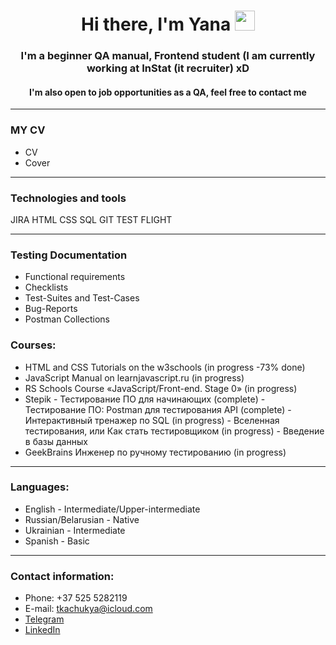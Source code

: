 <h1 align="center">Hi there, I'm Yana
<img src="" height="32"/></h1>
<h3 align="center">I'm a beginner QA manual, Frontend student (I am currently working at InStat (it recruiter) xD</h3>
<h4 align="center">I'm also open to job opportunities as a QA, feel free to contact me</h4>

----------

### MY CV
+ CV
+ Cover

----------
### Technologies and tools
JIRA HTML CSS SQL GIT TEST FLIGHT

----------
### Testing Documentation
+ Functional requirements
+ Checklists
+ Test-Suites and Test-Cases
+ Bug-Reports
+ Postman Collections

### Courses:
+ HTML and CSS Tutorials on the w3schools (in progress -73% done)
+ JavaScript Manual on learnjavascript.ru (in progress)
+ RS Schools Course «JavaScript/Front-end. Stage 0» (in progress)
+ Stepik 
         - Тестирование ПО для начинающих (complete)
         - Тестирование ПО: Postman для тестирования API (complete)
         - Интерактивный тренажер по SQL (in progress)
         - Вселенная тестирования, или Как стать тестировщиком (in progress)
         - Введение в базы данных
+ GeekBrains Инженер по ручному тестированию (in progress)
----------

### Languages:
+ English - Intermediate/Upper-intermediate 
+ Russian/Belarusian - Native
+ Ukrainian - Intermediate
+ Spanish - Basic
----------

### Contact information:
- Phone: +37 525 5282119
- E-mail: tkachukya@icloud.com
- <a href= "https://t.me/Yana_Gurinovich" target="_blank"> Telegram</a>
- <a href="https://www.linkedin.com/in/yana-gurinovich-170a27101/" target="_blank">LinkedIn</a> 


